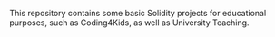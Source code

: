This repository contains some basic Solidity projects for educational purposes, such as Coding4Kids, as well as University Teaching.
